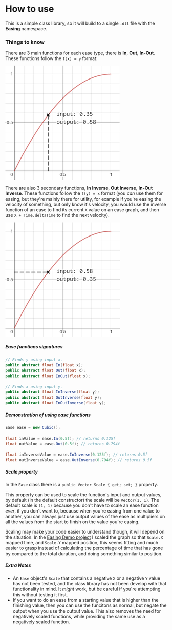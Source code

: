 # How to use
This is a simple class library, so it will build to a single `.dll` file with the **Easing** namespace.

### Things to know
There are 3 main functions for each ease type, there is **In**, **Out**, **In-Out**. These functions follow the `f(x) = y` format:

![Main function format](/readme-images/normal-function.png)

There are also 3 secondary functions, **In Inverse**, **Out Inverse**, **In-Out Inverse**. These functions follow the `f(y) = x` format (you *can* use them for easing, but they're mainly there for utility, for example if you're easing the velocity of something, but only know it's velocity, you would use the inverse function of an ease to find its current `X` value on an ease graph, and then use `X + Time.deltaTime` to find the next velocity).

![Main function format](/readme-images/inverse-function.png)

##### Ease functions signatures
```C#
// Finds y using input x.
public abstract float In(float x);
public abstract float Out(float x);
public abstract float InOut(float x);

// Finds x using input y.
public abstract float InInverse(float y);
public abstract float OutInverse(float y);
public abstract float InOutInverse(float y);
```

##### Demonstration of using ease functions
```C#
Ease ease = new Cubic();

float inValue = ease.In(0.5f); // returns 0.125f
float outValue = ease.Out(0.5f); // returns 0.794f

float inInverseValue = ease.InInverse(0.125f); // returns 0.5f
float outInverseValue = ease.OutInverse(0.794f); // returns 0.5f
```

##### Scale property
In the `Ease` class there is a `public Vector Scale { get; set; }` property.

This property can be used to scale the function's input and output values, by default (in the default constructor) the scale will be `Vector(1, 1)`. The default scale is `(1, 1)` because you don't have to scale an ease function *ever*, if you don't want to, because when you're easing from one value to another, you can always just use output values of the ease as multipliers on all the values from the start to finish on the value you're easing.

Scaling may make your code easier to understand though, it will depend on the situation. In the [Easing Demo project](/Easing.Demo) I scaled the graph so that `Scale.X` mapped time, and `Scale.Y` mapped position, this seems fitting and much easier to grasp instead of calculating the percentage of time that has gone by compared to the total duration, and doing something similar to position.

##### Extra Notes
- An `Ease` object's `Scale` that contains a negative `X` or a negative `Y` value has not been tested, and the class library has not been develop with that functionality in mind. It *might* work, but be careful if you're attempting this without testing it first.
- If you want to do an ease from a starting value that is higher than the finishing value, then you can use the funcitons as normal, but negate the output when you use the output value. This also removes the need for negatively scaled functions, while providing the same use as a negatively scaled function.
